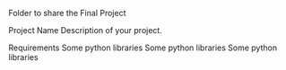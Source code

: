 Folder to share the Final Project

Project Name
Description of your project.

Requirements
Some python libraries
Some python libraries
Some python libraries
